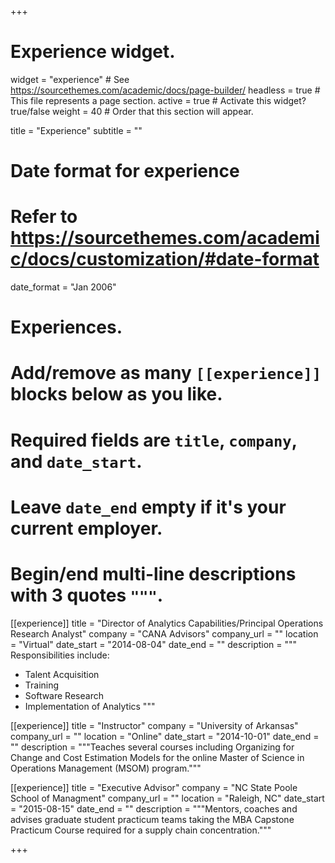 +++
# Experience widget.
widget = "experience"  # See https://sourcethemes.com/academic/docs/page-builder/
headless = true  # This file represents a page section.
active = true  # Activate this widget? true/false
weight = 40  # Order that this section will appear.

title = "Experience"
subtitle = ""

# Date format for experience
#   Refer to https://sourcethemes.com/academic/docs/customization/#date-format
date_format = "Jan 2006"

# Experiences.
#   Add/remove as many `[[experience]]` blocks below as you like.
#   Required fields are `title`, `company`, and `date_start`.
#   Leave `date_end` empty if it's your current employer.
#   Begin/end multi-line descriptions with 3 quotes `"""`.
[[experience]]
  title = "Director of Analytics Capabilities/Principal Operations Research Analyst"
  company = "CANA Advisors"
  company_url = ""
  location = "Virtual"
  date_start = "2014-08-04"
  date_end = ""
  description = """
  Responsibilities include:
  
  * Talent Acquisition
  * Training
  * Software Research
  * Implementation of Analytics
  """

[[experience]]
  title = "Instructor"
  company = "University of Arkansas"
  company_url = ""
  location = "Online"
  date_start = "2014-10-01"
  date_end = ""
  description = """Teaches several courses including Organizing for Change and Cost Estimation Models for the online Master of Science in Operations Management (MSOM) program."""
  
  [[experience]]
  title = "Executive Advisor"
  company = "NC State Poole School of Managment"
  company_url = ""
  location = "Raleigh, NC"
  date_start = "2015-08-15"
  date_end = ""
  description = """Mentors, coaches and advises graduate student practicum teams taking the MBA Capstone Practicum
Course required for a supply chain concentration."""

+++
